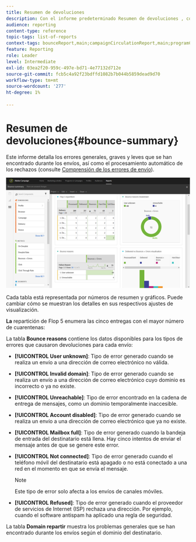```yaml
---
title: Resumen de devoluciones
description: Con el informe predeterminado Resumen de devoluciones , conozca el estado de las campañas enviadas y los errores que puedan haber encontrado.
audience: reporting
content-type: reference
topic-tags: list-of-reports
context-tags: bounceReport,main;campaignCirculationReport,main;programCirculationReport,main
feature: Reporting
role: Leader
level: Intermediate
exl-id: 03ea2f20-959c-497e-bd71-4e77132d712e
source-git-commit: fcb5c4a92f23bdffd1082b7b044b5859dead9d70
workflow-type: tm+mt
source-wordcount: '277'
ht-degree: 1%

---
```


# Resumen de devoluciones{#bounce-summary}

Este informe detalla los errores generales, graves y leves que se han encontrado durante los envíos, así como el procesamiento automático de los rechazos (consulte [Comprensión de los errores de envío](../../sending/using/understanding-delivery-failures.md)).

![](assets/campaign_reports_bounces.png)

Cada tabla está representada por números de resumen y gráficos. Puede cambiar cómo se muestran los detalles en sus respectivos ajustes de visualización.

**La** repartición de Flop 5 enumera las cinco entregas con el mayor número de cuarentenas:

La tabla **Bounce reasons** contiene los datos disponibles para los tipos de errores que causaron devoluciones para cada envío:

* **[!UICONTROL User unknown]**: Tipo de error generado cuando se realiza un envío a una dirección de correo electrónico no válida.
* **[!UICONTROL Invalid domain]**: Tipo de error generado cuando se realiza un envío a una dirección de correo electrónico cuyo dominio es incorrecto o ya no existe.
* **[!UICONTROL Unreachable]**: Tipo de error encontrado en la cadena de entrega de mensajes, como un dominio temporalmente inaccesible.
* **[!UICONTROL Account disabled]**: Tipo de error generado cuando se realiza un envío a una dirección de correo electrónico que ya no existe.
* **[!UICONTROL Mailbox full]**: Tipo de error generado cuando la bandeja de entrada del destinatario está llena. Hay cinco intentos de enviar el mensaje antes de que se genere este error.
* **[!UICONTROL Not connected]**: Tipo de error generado cuando el teléfono móvil del destinatario está apagado o no está conectado a una red en el momento en que se envía el mensaje.

   >[!NOTE]
   >
   >Este tipo de error solo afecta a los envíos de canales móviles.

* **[!UICONTROL Refused]**: Tipo de error generado cuando el proveedor de servicios de Internet (ISP) rechaza una dirección. Por ejemplo, cuando el software antispam ha aplicado una regla de seguridad.

La tabla **Domain repartir** muestra los problemas generales que se han encontrado durante los envíos según el dominio del destinatario.

